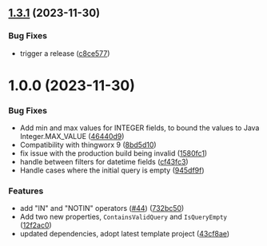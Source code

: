 ## [1.3.1](https://github.com/ptc-iot-sharing/QueryBuilderWidgetTWX/compare/v1.3.0...v1.3.1) (2023-11-30)


### Bug Fixes

* trigger a release ([c8ce577](https://github.com/ptc-iot-sharing/QueryBuilderWidgetTWX/commit/c8ce577999b09d79c235f15a5ecb5bd2accb774d))

# 1.0.0 (2023-11-30)


### Bug Fixes

* Add min and max values for INTEGER fields, to bound the values to Java Integer.MAX_VALUE ([46440d9](https://github.com/ptc-iot-sharing/QueryBuilderWidgetTWX/commit/46440d94b3e58a63f4ec91928efcb0a020ab8e9f))
* Compatibility with thingworx 9 ([8bd5d10](https://github.com/ptc-iot-sharing/QueryBuilderWidgetTWX/commit/8bd5d1019d8d8e55bc906d592a9d8ae8fada47bc))
* fix issue with the production build being invalid ([1580fc1](https://github.com/ptc-iot-sharing/QueryBuilderWidgetTWX/commit/1580fc14dfd19035b5bd3f73c08a678bf2b52d27))
* handle between filters for datetime fields ([cf43fc3](https://github.com/ptc-iot-sharing/QueryBuilderWidgetTWX/commit/cf43fc335e870f3f622a00d421de4687985a9875))
* Handle cases where the initial query is empty ([945df9f](https://github.com/ptc-iot-sharing/QueryBuilderWidgetTWX/commit/945df9fe9065732ecc19e5fa45a2a99d84e10882))


### Features

* add "IN" and "NOTIN" operators ([#44](https://github.com/ptc-iot-sharing/QueryBuilderWidgetTWX/issues/44)) ([732bc50](https://github.com/ptc-iot-sharing/QueryBuilderWidgetTWX/commit/732bc508e7350da87a91224bb76f74fef12ffe46))
* Add two new properties, `ContainsValidQuery` and `IsQueryEmpty` ([12f2ac0](https://github.com/ptc-iot-sharing/QueryBuilderWidgetTWX/commit/12f2ac081e3dcb08d9973626ae47038301d79daa))
* updated dependencies, adopt latest template project ([43cf8ae](https://github.com/ptc-iot-sharing/QueryBuilderWidgetTWX/commit/43cf8ae9dd1da7649c86f88c5c8acf23ff15851e))
